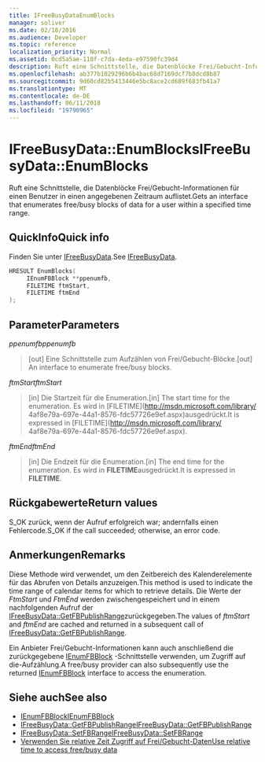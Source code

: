```yaml
---
title: IFreeBusyDataEnumBlocks
manager: soliver
ms.date: 02/18/2016
ms.audience: Developer
ms.topic: reference
localization_priority: Normal
ms.assetid: 0cd5a5ae-118f-c7da-4eda-e97590fc39d4
description: Ruft eine Schnittstelle, die Datenblöcke Frei/Gebucht-Informationen für einen Benutzer in einen angegebenen Zeitraum auflistet.
ms.openlocfilehash: ab377b1029296b6b4bac68d7169dcf7b8dcd8b87
ms.sourcegitcommit: 9d60cd82b5413446e5bc8ace2cd689f683fb41a7
ms.translationtype: MT
ms.contentlocale: de-DE
ms.lasthandoff: 06/11/2018
ms.locfileid: "19790965"
---
```

# <a name="ifreebusydataenumblocks"></a><span data-ttu-id="afd89-103">IFreeBusyData::EnumBlocks</span><span class="sxs-lookup"><span data-stu-id="afd89-103">IFreeBusyData::EnumBlocks</span></span>

<span data-ttu-id="afd89-104">Ruft eine Schnittstelle, die Datenblöcke Frei/Gebucht-Informationen für einen Benutzer in einen angegebenen Zeitraum auflistet.</span><span class="sxs-lookup"><span data-stu-id="afd89-104">Gets an interface that enumerates free/busy blocks of data for a user within a specified time range.</span></span>
  
## <a name="quick-info"></a><span data-ttu-id="afd89-105">QuickInfo</span><span class="sxs-lookup"><span data-stu-id="afd89-105">Quick info</span></span>

<span data-ttu-id="afd89-106">Finden Sie unter [IFreeBusyData](ifreebusydata.md).</span><span class="sxs-lookup"><span data-stu-id="afd89-106">See [IFreeBusyData](ifreebusydata.md).</span></span>
  
```cpp
HRESULT EnumBlocks( 
     IEnumFBBlock **ppenumfb,  
     FILETIME ftmStart, 
     FILETIME ftmEnd 
);

```

## <a name="parameters"></a><span data-ttu-id="afd89-107">Parameter</span><span class="sxs-lookup"><span data-stu-id="afd89-107">Parameters</span></span>

<span data-ttu-id="afd89-108">_ppenumfb_</span><span class="sxs-lookup"><span data-stu-id="afd89-108">_ppenumfb_</span></span>
  
> <span data-ttu-id="afd89-109">[out] Eine Schnittstelle zum Aufzählen von Frei/Gebucht-Blöcke.</span><span class="sxs-lookup"><span data-stu-id="afd89-109">[out] An interface to enumerate free/busy blocks.</span></span>
    
<span data-ttu-id="afd89-110">_ftmStart_</span><span class="sxs-lookup"><span data-stu-id="afd89-110">_ftmStart_</span></span>
  
> <span data-ttu-id="afd89-111">[in] Die Startzeit für die Enumeration.</span><span class="sxs-lookup"><span data-stu-id="afd89-111">[in] The start time for the enumeration.</span></span> <span data-ttu-id="afd89-112">Es wird in [FILETIME](http://msdn.microsoft.com/library/ 4af8e79a-697e-44a1-8576-fdc57726e9ef.aspx)ausgedrückt.</span><span class="sxs-lookup"><span data-stu-id="afd89-112">It is expressed in [FILETIME](http://msdn.microsoft.com/library/ 4af8e79a-697e-44a1-8576-fdc57726e9ef.aspx).</span></span>
    
<span data-ttu-id="afd89-113">_ftmEnd_</span><span class="sxs-lookup"><span data-stu-id="afd89-113">_ftmEnd_</span></span>
  
> <span data-ttu-id="afd89-114">[in] Die Endzeit für die Enumeration.</span><span class="sxs-lookup"><span data-stu-id="afd89-114">[in] The end time for the enumeration.</span></span> <span data-ttu-id="afd89-115">Es wird in **FILETIME**ausgedrückt.</span><span class="sxs-lookup"><span data-stu-id="afd89-115">It is expressed in **FILETIME**.</span></span> 
    
## <a name="return-values"></a><span data-ttu-id="afd89-116">Rückgabewerte</span><span class="sxs-lookup"><span data-stu-id="afd89-116">Return values</span></span>

<span data-ttu-id="afd89-117">S_OK zurück, wenn der Aufruf erfolgreich war; andernfalls einen Fehlercode.</span><span class="sxs-lookup"><span data-stu-id="afd89-117">S_OK if the call succeeded; otherwise, an error code.</span></span>
  
## <a name="remarks"></a><span data-ttu-id="afd89-118">Anmerkungen</span><span class="sxs-lookup"><span data-stu-id="afd89-118">Remarks</span></span>

<span data-ttu-id="afd89-119">Diese Methode wird verwendet, um den Zeitbereich des Kalenderelemente für das Abrufen von Details anzuzeigen.</span><span class="sxs-lookup"><span data-stu-id="afd89-119">This method is used to indicate the time range of calendar items for which to retrieve details.</span></span> <span data-ttu-id="afd89-120">Die Werte der *FtmStart* und *FtmEnd* werden zwischengespeichert und in einem nachfolgenden Aufruf der [IFreeBusyData::GetFBPublishRange](ifreebusydata-getfbpublishrange.md)zurückgegeben.</span><span class="sxs-lookup"><span data-stu-id="afd89-120">The values of  *ftmStart* and *ftmEnd* are cached and returned in a subsequent call of [IFreeBusyData::GetFBPublishRange](ifreebusydata-getfbpublishrange.md).</span></span>
  
<span data-ttu-id="afd89-121">Ein Anbieter Frei/Gebucht-Informationen kann auch anschließend die zurückgegebene [IEnumFBBlock](ienumfbblock.md) -Schnittstelle verwenden, um Zugriff auf die-Aufzählung.</span><span class="sxs-lookup"><span data-stu-id="afd89-121">A free/busy provider can also subsequently use the returned [IEnumFBBlock](ienumfbblock.md) interface to access the enumeration.</span></span> 
  
## <a name="see-also"></a><span data-ttu-id="afd89-122">Siehe auch</span><span class="sxs-lookup"><span data-stu-id="afd89-122">See also</span></span>

- [<span data-ttu-id="afd89-123">IEnumFBBlock</span><span class="sxs-lookup"><span data-stu-id="afd89-123">IEnumFBBlock</span></span>](ienumfbblock.md)
- [<span data-ttu-id="afd89-124">IFreeBusyData::GetFBPublishRange</span><span class="sxs-lookup"><span data-stu-id="afd89-124">IFreeBusyData::GetFBPublishRange</span></span>](ifreebusydata-getfbpublishrange.md)
- [<span data-ttu-id="afd89-125">IFreeBusyData::SetFBRange</span><span class="sxs-lookup"><span data-stu-id="afd89-125">IFreeBusyData::SetFBRange</span></span>](ifreebusydata-setfbrange.md)
- [<span data-ttu-id="afd89-126">Verwenden Sie relative Zeit Zugriff auf Frei/Gebucht-Daten</span><span class="sxs-lookup"><span data-stu-id="afd89-126">Use relative time to access free/busy data</span></span>](how-to-use-relative-time-to-access-free-busy-data.md)

